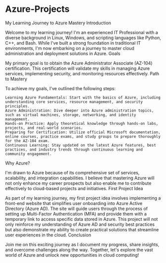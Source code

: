 # Azure-Projects

My Learning Journey to Azure Mastery
Introduction

Welcome to my learning journey! I'm an experienced IT Professional with a diverse background in Linux, Windows, and scripting languages like Python, C++, and Bash. While I've built a strong foundation in traditional IT environments, I'm now embarking on a journey to master cloud administration and deployment solutions in Azure.
Goals

My primary goal is to obtain the Azure Administrator Associate (AZ-104) certification. This certification will validate my skills in managing Azure services, implementing security, and monitoring resources effectively.
Path to Mastery

To achieve my goals, I've outlined the following steps:

    Learning Azure Fundamentals: Start with the basics of Azure, including understanding core services, resource management, and security principles.
    Azure Administration: Dive deeper into Azure administration topics, such as virtual machines, storage, networking, and identity management.
    Hands-on Practice: Apply theoretical knowledge through hands-on labs, projects, and real-world scenarios.
    Preparing for Certification: Utilize official Microsoft documentation, online courses, practice exams, and study groups to prepare thoroughly for the AZ-104 exam.
    Continuous Learning: Stay updated on the latest Azure features, best practices, and industry trends through continuous learning and community engagement.

Why Azure?

I'm drawn to Azure because of its comprehensive set of services, scalability, and integration capabilities. I believe that mastering Azure will not only enhance my career prospects but also enable me to contribute effectively to cloud-based projects and initiatives.
First Project Idea

As part of my learning journey, my first project idea involves implementing a front-end website that simplifies user onboarding into Azure Active Directory (Azure AD). The site will guide users through the process of setting up Multi-Factor Authentication (MFA) and provide them with a temporary link to access specific data stored in Azure. This project will not only reinforce my understanding of Azure AD and security best practices but also demonstrate my ability to create practical solutions that streamline user experiences in the cloud.
Conclusion

Join me on this exciting journey as I document my progress, share insights, and overcome challenges along the way. Together, let's explore the vast world of Azure and unlock new opportunities in cloud computing!
